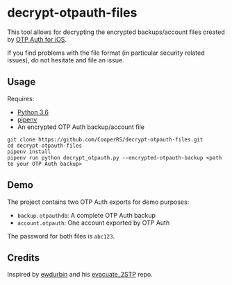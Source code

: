 # decrypt-otpauth-files

This tool allows for decrypting the encrypted backups/account files created by [OTP Auth for iOS](http://cooperrs.de/otpauth.html).

If you find problems with the file format (in particular security related issues), do not hesitate and file an issue.

## Usage

Requires:

  - [Python 3.6](https://www.python.org/downloads/)
  - [pipenv](https://docs.pipenv.org)
  - An encrypted OTP Auth backup/account file

```
git clone https://github.com/CooperRS/decrypt-otpauth-files.git
cd decrypt-otpauth-files
pipenv install
pipenv run python decrypt_otpauth.py --encrypted-otpauth-backup <path to your OTP Auth backup>
```

## Demo

The project contains two OTP Auth exports for demo purposes:

* `backup.otpauthdb`: A complete OTP Auth backup
* `account.otpauth`: One account exported by OTP Auth

The password for both files is `abc123`.

## Credits

Inspired by [ewdurbin](https://github.com/ewdurbin) and his [evacuate_2STP](https://github.com/ewdurbin/evacuate_2stp) repo.
